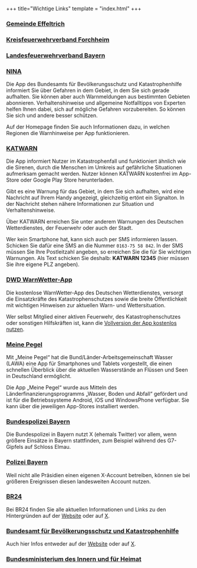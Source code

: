 +++
title="Wichtige Links"
template = "index.html"
+++

### [Gemeinde Effeltrich](https://www.effeltrich.de/)

### [Kreisfeuerwehrverband Forchheim](https://www.kfv-forchheim.de/)

### [Landesfeuerwehrverband Bayern](https://www.lfv-bayern.de/)

### [NINA](https://www.bbk.bund.de/DE/Warnung-Vorsorge/Warn-App-NINA/warn-app-nina_node.html)

Die App des Bundesamts für Bevölkerungsschutz und Katastrophenhilfe informiert Sie über Gefahren in dem Gebiet, in dem Sie sich gerade aufhalten. Sie können aber auch Warnmeldungen aus bestimmten Gebieten abonnieren. Verhaltenshinweise und allgemeine Notfalltipps von Experten helfen Ihnen dabei, sich auf mögliche Gefahren vorzubereiten. So können Sie sich und andere besser schützen.

Auf der Homepage finden Sie auch Informationen dazu, in welchen Regionen die Warnhinweise per App funktionieren.

### [KATWARN](https://www.katwarn.de/)

Die App informiert Nutzer im Katastrophenfall und funktioniert ähnlich wie die Sirenen, durch die Menschen im Umkreis auf gefährliche Situationen aufmerksam gemacht werden. Nutzer können KATWARN kostenfrei im App-Store oder Google Play Store herunterladen.

Gibt es eine Warnung für das Gebiet, in dem Sie sich aufhalten, wird eine Nachricht auf Ihrem Handy angezeigt, gleichzeitig ertönt ein Signalton. In der Nachricht stehen nähere Informationen zur Situation und Verhaltenshinweise.

Über KATWARN erreichen Sie unter anderem Warnungen des Deutschen Wetterdienstes, der Feuerwehr oder auch der Stadt.

Wer kein Smartphone hat, kann sich auch per SMS informieren lassen. Schicken Sie dafür eine SMS an die Nummer `0163-75 58 842`. In der SMS müssen Sie Ihre Postleitzahl angeben, so erreichen Sie die für Sie wichtigen Warnungen. Als Text schicken Sie deshalb: **KATWARN 12345** (hier müssen Sie ihre eigene PLZ angeben).

### [DWD WarnWetter-App](https://www.dwd.de/DE/service/dwd-apps/dwdapps_node.html)

Die kostenlose WarnWetter-App des Deutschen Wetterdienstes, versorgt die Einsatzkräfte des Katastrophenschutzes sowie die breite Öffentlichkeit mit wichtigen Hinweisen zur aktuellen Warn- und Wettersituation.

Wer selbst Mitglied einer aktiven Feuerwehr, des Katastrophenschutzes oder sonstigen Hilfskräften ist, kann die [Vollversion der App kostenlos nutzen](https://www.dwd.de/DE/leistungen/warnwetterapp/faq/katschutz_version/katschutz_version_node.html).

### [Meine Pegel](https://www.hochwasserzentralen.info/meinepegel/)

Mit „Meine Pegel“ hat die Bund/Länder-Arbeitsgemeinschaft Wasser (LAWA) eine App für Smartphones und Tablets vorgestellt, die einen schnellen Überblick über die aktuellen Wasserstände an Flüssen und Seen in Deutschland ermöglicht.

Die App „Meine Pegel“ wurde aus Mitteln des Länderfinanzierungsprogramms „Wasser, Boden und Abfall“ gefördert und ist für die Betriebssysteme Android, iOS und WindowsPhone verfügbar. Sie kann über die jeweiligen App-Stores installiert werden.

### [Bundespolizei Bayern](https://x.com/bpol_by)

Die Bundespolizei in Bayern nutzt X (ehemals Twitter) vor allem, wenn größere Einsätze in Bayern stattfinden, zum Beispiel während des G7-Gipfels auf Schloss Elmau.

### [Polizei Bayern](https://x.com/polby_1)

Weil nicht alle Präsidien einen eigenen X-Account betreiben, können sie bei größeren Ereignissen diesen landesweiten Account nutzen.

### [BR24](https://www.br.de/nachrichten/)

Bei BR24 finden Sie alle aktuellen Informationen und Links zu den Hintergründen auf der [Website](https://www.br.de/nachrichten) oder auf [X](https://x.com/BR24).

### [Bundesamt für Bevölkerungsschutz und Katastrophenhilfe](https://www.bbk.bund.de/DE/Home/home_node.html)

Auch hier Infos entweder auf der [Website](https://www.bbk.bund.de/DE/Home/home_node.html) oder auf [X](https://x.com/bbk_bund).

### [Bundesministerium des Innern und für Heimat](https://x.com/BMI_Bund)

